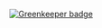 
[![Greenkeeper badge](https://badges.greenkeeper.io/mahithreddychalla/Movie-Poster.svg)](https://greenkeeper.io/)
